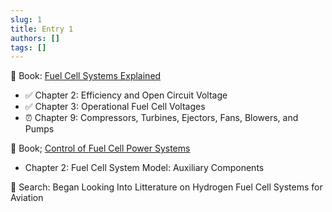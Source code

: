 ```yaml
---
slug: 1
title: Entry 1
authors: []
tags: []
---
```


📕 Book: [Fuel Cell Systems Explained](https://onlinelibrary.wiley.com/doi/book/10.1002/9781118706992)

* ✅ Chapter 2: Efficiency and Open Circuit Voltage
* ✅ Chapter 3: Operational Fuel Cell Voltages 
* ⏰ Chapter 9: Compressors, Turbines, Ejectors, Fans, Blowers, and Pumps 

📕 Book; [Control of Fuel Cell Power Systems](https://link.springer.com/book/10.1007/978-1-4471-3792-4)

* Chapter 2: Fuel Cell System Model: Auxiliary Components


🔎 Search: Began Looking Into Litterature on Hydrogen Fuel Cell Systems for Aviation